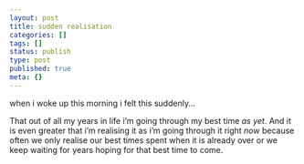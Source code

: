 ```yaml
---
layout: post
title: sudden realisation
categories: []
tags: []
status: publish
type: post
published: true
meta: {}
---
```

when i woke up this morning i felt this suddenly…

That out of all my years in life i’m going through my best time _as yet_. And it is even greater that i’m realising it as i’m going through it right _now_ because often we only realise our best times spent when it is already over or we keep waiting for years hoping for that best time to come.
